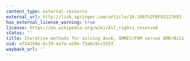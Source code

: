 ```yaml
---
content_type: external-resource
external_url: http://link.springer.com/article/10.1007%2FBF02127693
has_external_license_warning: true
license: https://en.wikipedia.org/wiki/All_rights_reserved
status: ''
title: Iterative methods for solving Ax=b, GMRES/FOM versus QMR/BiCG
uid: af24250e-bc39-4a7a-a10e-f3a8c8cc5553
wayback_url: ''
---
```

